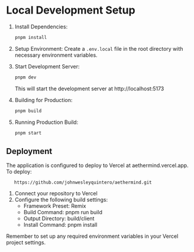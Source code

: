 # Local Development Setup

1. Install Dependencies:
   ```bash
   pnpm install
   ```

2. Setup Environment:
   Create a `.env.local` file in the root directory with necessary environment variables.

3. Start Development Server:
   ```bash
   pnpm dev
   ```
   This will start the development server at http://localhost:5173

4. Building for Production:
   ```bash
   pnpm build
   ```

5. Running Production Build:
   ```bash
   pnpm start
   ```

## Deployment

The application is configured to deploy to Vercel at aethermind.vercel.app.
To deploy:
   ```
      https://github.com/johnwesleyquintero/aethermind.git
   ```
1. Connect your repository to Vercel
2. Configure the following build settings:
   - Framework Preset: Remix
   - Build Command: pnpm run build
   - Output Directory: build/client
   - Install Command: pnpm install

Remember to set up any required environment variables in your Vercel project settings.
